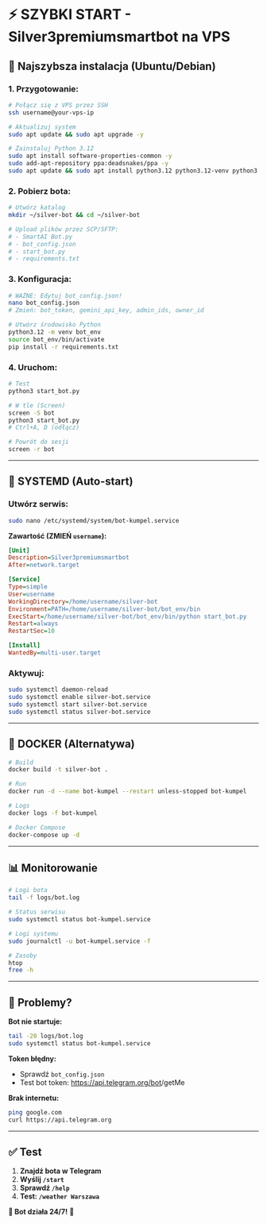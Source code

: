 # ⚡ SZYBKI START - Silver3premiumsmartbot na VPS

## 🚀 Najszybsza instalacja (Ubuntu/Debian)

### **1. Przygotowanie:**
```bash
# Połącz się z VPS przez SSH
ssh username@your-vps-ip

# Aktualizuj system
sudo apt update && sudo apt upgrade -y

# Zainstaluj Python 3.12
sudo apt install software-properties-common -y
sudo add-apt-repository ppa:deadsnakes/ppa -y
sudo apt update && sudo apt install python3.12 python3.12-venv python3.12-pip git screen -y
```

### **2. Pobierz bota:**
```bash
# Utwórz katalog
mkdir ~/silver-bot && cd ~/silver-bot

# Upload plików przez SCP/SFTP:
# - SmartAI Bot.py
# - bot_config.json
# - start_bot.py  
# - requirements.txt
```

### **3. Konfiguracja:**
```bash
# WAŻNE: Edytuj bot_config.json!
nano bot_config.json
# Zmień: bot_token, gemini_api_key, admin_ids, owner_id

# Utwórz środowisko Python
python3.12 -m venv bot_env
source bot_env/bin/activate
pip install -r requirements.txt
```

### **4. Uruchom:**
```bash
# Test
python3 start_bot.py

# W tle (Screen)
screen -S bot
python3 start_bot.py
# Ctrl+A, D (odłącz)

# Powrót do sesji
screen -r bot
```

---

## 🔧 SYSTEMD (Auto-start)

### **Utwórz serwis:**
```bash
sudo nano /etc/systemd/system/bot-kumpel.service
```

**Zawartość (ZMIEŃ `username`):**
```ini
[Unit]
Description=Silver3premiumsmartbot
After=network.target

[Service]
Type=simple
User=username
WorkingDirectory=/home/username/silver-bot
Environment=PATH=/home/username/silver-bot/bot_env/bin
ExecStart=/home/username/silver-bot/bot_env/bin/python start_bot.py
Restart=always
RestartSec=10

[Install]
WantedBy=multi-user.target
```

### **Aktywuj:**
```bash
sudo systemctl daemon-reload
sudo systemctl enable silver-bot.service
sudo systemctl start silver-bot.service
sudo systemctl status silver-bot.service
```

---

## 🐳 DOCKER (Alternatywa)

```bash
# Build
docker build -t silver-bot .

# Run
docker run -d --name bot-kumpel --restart unless-stopped bot-kumpel

# Logs
docker logs -f bot-kumpel

# Docker Compose
docker-compose up -d
```

---

## 📊 Monitorowanie

```bash
# Logi bota
tail -f logs/bot.log

# Status serwisu
sudo systemctl status bot-kumpel.service

# Logi systemu
sudo journalctl -u bot-kumpel.service -f

# Zasoby
htop
free -h
```

---

## 🚨 Problemy?

**Bot nie startuje:**
```bash
tail -20 logs/bot.log
sudo systemctl status bot-kumpel.service
```

**Token błędny:**
- Sprawdź `bot_config.json`
- Test bot token: https://api.telegram.org/bot<TOKEN>/getMe

**Brak internetu:**
```bash
ping google.com
curl https://api.telegram.org
```

---

## ✅ Test

1. **Znajdź bota w Telegram**
2. **Wyślij `/start`**
3. **Sprawdź `/help`**
4. **Test: `/weather Warszawa`**

**🎯 Bot działa 24/7!** 🚀